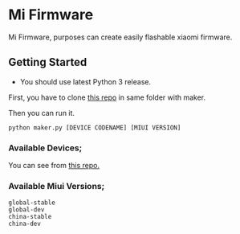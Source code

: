 # Mi Firmware

Mi Firmware, purposes can create easily flashable xiaomi firmware.

## Getting Started

* You should use latest Python 3 release.

First, you have to clone [this repo](https://github.com/ardadem/xiaomi-flashable-firmware-creator) in same folder with maker.

Then you can run it.

```
python maker.py [DEVICE CODENAME] [MIUI VERSION]
```

### Available Devices;

You can see from [this repo.](https://github.com/mifirmware/devices)

### Available Miui Versions;

```
global-stable
global-dev
china-stable
china-dev
```

